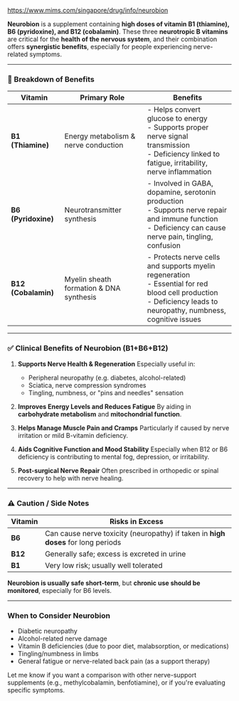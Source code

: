 
https://www.mims.com/singapore/drug/info/neurobion


**Neurobion** is a supplement containing **high doses of vitamin B1 (thiamine), B6 (pyridoxine), and B12 (cobalamin)**. These three **neurotropic B vitamins** are critical for the **health of the nervous system**, and their combination offers **synergistic benefits**, especially for people experiencing nerve-related symptoms.

---

### 💊 Breakdown of Benefits

| **Vitamin**         | **Primary Role**                        | **Benefits**                                                                                                                                                         |
| ------------------- | --------------------------------------- | -------------------------------------------------------------------------------------------------------------------------------------------------------------------- |
| **B1 (Thiamine)**   | Energy metabolism & nerve conduction    | - Helps convert glucose to energy<br>- Supports proper nerve signal transmission<br>- Deficiency linked to fatigue, irritability, nerve inflammation                 |
| **B6 (Pyridoxine)** | Neurotransmitter synthesis              | - Involved in GABA, dopamine, serotonin production<br>- Supports nerve repair and immune function<br>- Deficiency can cause nerve pain, tingling, confusion          |
| **B12 (Cobalamin)** | Myelin sheath formation & DNA synthesis | - Protects nerve cells and supports myelin regeneration<br>- Essential for red blood cell production<br>- Deficiency leads to neuropathy, numbness, cognitive issues |

---

### ✅ Clinical Benefits of Neurobion (B1+B6+B12)

1. **Supports Nerve Health & Regeneration**
   Especially useful in:

   * Peripheral neuropathy (e.g. diabetes, alcohol-related)
   * Sciatica, nerve compression syndromes
   * Tingling, numbness, or "pins and needles" sensation

2. **Improves Energy Levels and Reduces Fatigue**
   By aiding in **carbohydrate metabolism** and **mitochondrial function**.

3. **Helps Manage Muscle Pain and Cramps**
   Particularly if caused by nerve irritation or mild B-vitamin deficiency.

4. **Aids Cognitive Function and Mood Stability**
   Especially when B12 or B6 deficiency is contributing to mental fog, depression, or irritability.

5. **Post-surgical Nerve Repair**
   Often prescribed in orthopedic or spinal recovery to help with nerve healing.

---

### ⚠️ Caution / Side Notes

| Vitamin | Risks in Excess                                                                   |
| ------- | --------------------------------------------------------------------------------- |
| **B6**  | Can cause nerve toxicity (neuropathy) if taken in **high doses** for long periods |
| **B12** | Generally safe; excess is excreted in urine                                       |
| **B1**  | Very low risk; usually well tolerated                                             |

**Neurobion is usually safe short-term**, but **chronic use should be monitored**, especially for B6 levels.

---

### When to Consider Neurobion

* Diabetic neuropathy
* Alcohol-related nerve damage
* Vitamin B deficiencies (due to poor diet, malabsorption, or medications)
* Tingling/numbness in limbs
* General fatigue or nerve-related back pain (as a support therapy)

Let me know if you want a comparison with other nerve-support supplements (e.g., methylcobalamin, benfotiamine), or if you're evaluating specific symptoms.
